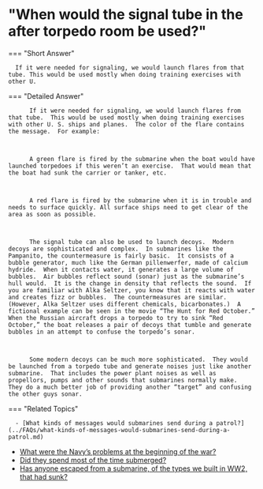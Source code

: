 # "When would the signal tube in the after torpedo room be used?"

  === "Short Answer"

      If it were needed for signaling, we would launch flares from that tube. This would be used mostly when doing training exercises with other U.

  === "Detailed Answer"

          If it were needed for signaling, we would launch flares from that tube.  This would be used mostly when doing training exercises with other U. S. ships and planes.  The color of the flare contains the message.  For example:

          

          A green flare is fired by the submarine when the boat would have launched torpedoes if this weren’t an exercise.  That would mean that the boat had sunk the carrier or tanker, etc.

          

          A red flare is fired by the submarine when it is in trouble and needs to surface quickly. All surface ships need to get clear of the area as soon as possible.

          

          The signal tube can also be used to launch decoys.  Modern decoys are sophisticated and complex.  In submarines like the Pampanito, the countermeasure is fairly basic.  It consists of a bubble generator, much like the German pillenwerfer, made of calcium hydride.  When it contacts water, it generates a large volume of bubbles.  Air bubbles reflect sound (sonar) just as the submarine’s hull would.  It is the change in density that reflects the sound.  If you are familiar with Alka Seltzer, you know that it reacts with water and creates fizz or bubbles.  The countermeasures are similar.  (However, Alka Seltzer uses different chemicals, bicarbonates.)  A fictional example can be seen in the movie “The Hunt for Red October.”  When the Russian aircraft drops a torpedo to try to sink “Red October,” the boat releases a pair of decoys that tumble and generate bubbles in an attempt to confuse the torpedo’s sonar.

          

          Some modern decoys can be much more sophisticated.  They would be launched from a torpedo tube and generate noises just like another submarine.  That includes the power plant noises as well as propellors, pumps and other sounds that submarines normally make.  They do a much better job of providing another “target” and confusing the other guys sonar.

  === "Related Topics"

      - [What kinds of messages would submarines send during a patrol?](../FAQs/what-kinds-of-messages-would-submarines-send-during-a-patrol.md)
- [What were the Navy’s problems at the beginning of the war?](../FAQs/what-were-the-navys-problems-at-the-beginning-of-the-war.md)
- [Did they spend most of the time submerged?](../FAQs/did-they-spend-most-of-the-time-submerged.md)
- [Has anyone escaped from a submarine, of the types we built in WW2, that had sunk?](../FAQs/has-anyone-escaped-from-a-submarine-of-the-types-we-built-in-ww2-that-had-sunk.md)
